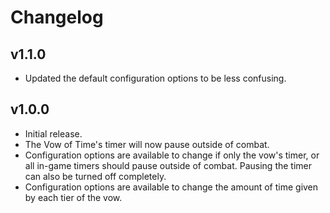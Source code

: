 # Changelog

## v1.1.0

<!--Releasenotes start-->
- Updated the default configuration options to be less confusing.
<!--Releasenotes end-->

## v1.0.0

- Initial release.
- The Vow of Time's timer will now pause outside of combat.
- Configuration options are available to change if only the vow's timer, or all in-game timers should pause outside of combat. Pausing the timer can also be turned off completely.
- Configuration options are available to change the amount of time given by each tier of the vow.
